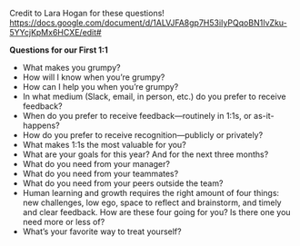 Credit to Lara Hogan for these questions! https://docs.google.com/document/d/1ALVJFA8gp7H53iIyPQqoBN1IvZku-5YYcjKpMx6HCXE/edit#

**Questions for our First 1:1**

- What makes you grumpy?
- How will I know when you’re grumpy?
- How can I help you when you’re grumpy?
- In what medium (Slack, email, in person, etc.) do you prefer to receive feedback?
- When do you prefer to receive feedback—routinely in 1:1s, or as-it-happens?
- How do you prefer to receive recognition—publicly or privately?
- What makes 1:1s the most valuable for you?
- What are your goals for this year? And for the next three months?
- What do you need from your manager?
- What do you need from your teammates?
- What do you need from your peers outside the team?
- Human learning and growth requires the right amount of four things: new challenges, low ego, space to reflect and brainstorm, and timely and clear feedback. How are these four going for you? Is there one you need more or less of?
- What’s your favorite way to treat yourself?

